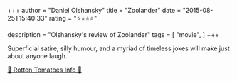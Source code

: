 +++
author = "Daniel Olshansky"
title = "Zoolander"
date = "2015-08-25T15:40:33"
rating = "⭐⭐⭐⭐"

description = "Olshansky's review of Zoolander"
tags = [
    "movie",
]
+++


Superficial satire, silly humour, and a myriad of timeless jokes will make  just about anyone laugh.

[🍅 Rotten Tomatoes Info 🍅](https://www.rottentomatoes.com//m/zoolander)